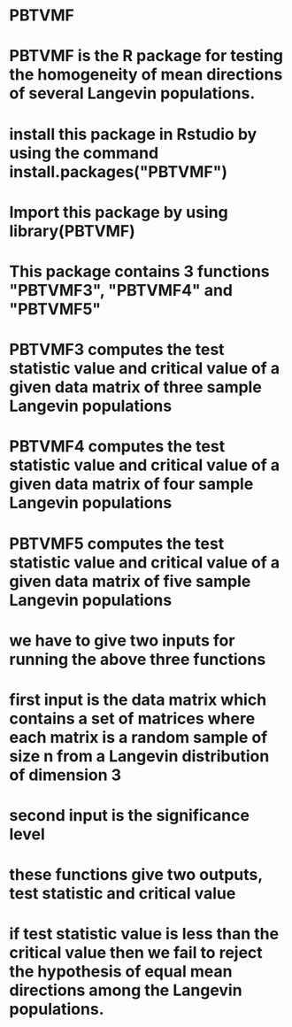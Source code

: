 # PBTVMF
# PBTVMF is the R package for testing the homogeneity of mean directions of several Langevin populations.
# install this package in Rstudio by using the command install.packages("PBTVMF")
# Import this package by using library(PBTVMF)
# This package contains 3 functions "PBTVMF3", "PBTVMF4" and "PBTVMF5"
# PBTVMF3 computes the test statistic value and critical value of a given data matrix of three sample Langevin populations 
# PBTVMF4 computes the test statistic value and critical value of a given data matrix of four sample Langevin populations 
# PBTVMF5 computes the test statistic value and critical value of a given data matrix of five sample Langevin populations 
# we have to give two inputs for running the above three functions
# first input is the data matrix which contains a set of matrices where each matrix is a random sample of size n from a Langevin distribution of dimension 3
# second input is the significance level
# these functions give two outputs, test statistic and critical value
# if test statistic value is less than the critical value then we fail to reject the hypothesis of equal mean directions among the Langevin populations.
